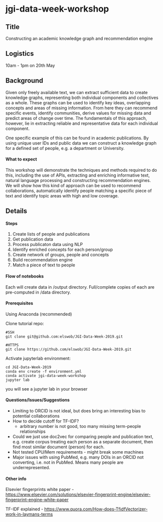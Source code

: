 # jgi-data-week-workshop

## Title
Constructing an academic knowledge graph and recommendation engine

## Logistics
10am - 1pm on 20th May

## Background
Given only freely available text, we can extract sufficient data to create knowledge graphs, representing both individual components and collectives as a whole. These graphs can be used to identify key ideas, overlapping concepts and areas of missing information. From here they can recommend specific events, identify communities, derive values for missing data and predict areas of change over time. The fundamentals of this approach, however, lie in extracting reliable and representative data for each individual component.

One specific example of this can be found in academic publications. By using unique user IDs and public data we can construct a knowledge graph for a defined set of people, e.g. a department or University.

#### What to expect

This workshop will demonstrate the techniques and methods required to do this, including the use of APIs, extracting and enriching informative text, natural language processing and constructing recommendation engines.  We will show how this kind of approach can be used to recommend collaborations, automatically identify people matching a specific piece of text and identify topic areas with high and low coverage.

## Details

#### Steps

1. Create lists of people and publications
2. Get publication data
3. Process publicaton data using NLP
4. Identify enriched concepts for each person/group
5. Create network of groups, people and concepts
6. Build recommendation engine
7. Match a piece of text to people

#### Flow of notebooks

Each will create data in /output directory. Full/complete copies of each are pre-computed in /data directory.

#### Prerequisites

Using Anaconda (recommended)

Clone tutorial repo:

```
#SSH
git clone git@github.com:elswob/JGI-Data-Week-2019.git

#HTTPS
git clone https://github.com/elswob/JGI-Data-Week-2019.git
```

Activate jupyterlab environment:

```
cd JGI-Data-Week-2019
conda env create -f environment.yml
conda activate jgi-data-week-workshop
jupyter lab
```

you will see a jupyter lab in your browser


#### Questions/Issues/Suggestions

- Limiting to ORCID is not ideal, but does bring an interesting bias to potential collaborations
- How to decide cutoff for TF-IDF?
	- arbitrary number is not good, too many missing term-people relationships
- Could we just use doc2vec for comparing people and publication text, e.g. create corpus treating each person as a separate document, then find most similar document (person) for each.
- Not tested CPU/Mem requirements - might break some machines
- Major issues with using PubMed, e.g. many DOIs in an ORCID not converting, i.e. not in PubMed. Means many people are underrepresented.


#### Other info

Elsevier fingerprints white paper - https://www.elsevier.com/solutions/elsevier-fingerprint-engine/elsevier-fingerprint-engine-white-paper

TF-IDF explained - https://www.quora.com/How-does-TfidfVectorizer-work-in-laymans-terms
